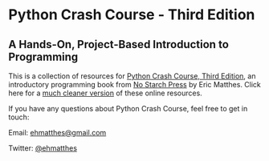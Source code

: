 Python Crash Course - Third Edition
===

A Hands-On, Project-Based Introduction to Programming
---

This is a collection of resources
for [Python Crash Course, Third Edition](https://nostarch.com/python-crash-course-3rd-edition), an introductory
programming book from [No Starch Press](https://nostarch.com) by Eric Matthes. Click here for
a [much cleaner version](https://ehmatthes.github.io/pcc_3e/) of these online resources.

If you have any questions about Python Crash Course, feel free to get in touch:

Email: ehmatthes@gmail.com

Twitter: [@ehmatthes](http://twitter.com/ehmatthes/)
